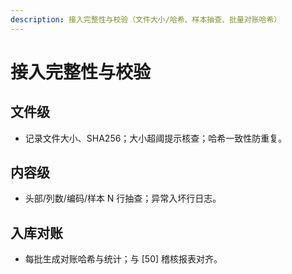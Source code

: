 ```yaml
---
description: 接入完整性与校验（文件大小/哈希、样本抽查、批量对账哈希）
---
```

# 接入完整性与校验

## 文件级
- 记录文件大小、SHA256；大小超阈提示核查；哈希一致性防重复。

## 内容级
- 头部/列数/编码/样本 N 行抽查；异常入坏行日志。

## 入库对账
- 每批生成对账哈希与统计；与 [50] 稽核报表对齐。